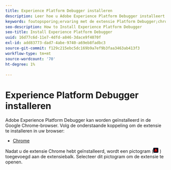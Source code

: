 ```yaml
---
title: Experience Platform Debugger installeren
description: Leer hoe u Adobe Experience Platform Debugger installeert.
keywords: foutopsporing;ervaring met de extensie Platform Debugger;chroom;extensie;installeren
seo-description: How to Install Experience Platform Debugger
seo-title: Install Experience Platform Debugger
uuid: 16d77c6d-11e7-4dfd-a846-3dace9f4070f
exl-id: add83773-dad7-4abe-9740-a69eb8fadbc3
source-git-commit: f129c215ebc5dc169b9a7ef9b3faa3463ab413f3
workflow-type: tm+mt
source-wordcount: '70'
ht-degree: 1%

---
```


# Experience Platform Debugger installeren

Adobe Experience Platform Debugger kan worden geïnstalleerd in de Google Chrome-browser. Volg de onderstaande koppeling om de extensie te installeren in uw browser:

* [ Chrome ](https://chrome.google.com/webstore/detail/adobe-experience-platform/bfnnokhpnncpkdmbokanobigaccjkpob)

Nadat u de extensie Chrome hebt geïnstalleerd, wordt een pictogram (![](images/start-icon.jpg) ) toegevoegd aan de extensiebalk. Selecteer dit pictogram om de extensie te openen.
